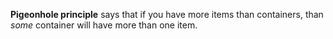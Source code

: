 **Pigeonhole principle** says that if you have more items than containers, than _some_ container will have more than one item.